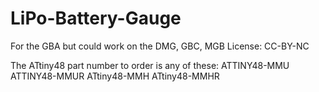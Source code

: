 # LiPo-Battery-Gauge
For the GBA but could work on the DMG, GBC, MGB
License: CC-BY-NC

The ATtiny48 part number to order is any of these:
ATTINY48-MMU
ATTINY48-MMUR
ATtiny48-MMH
ATtiny48-MMHR
